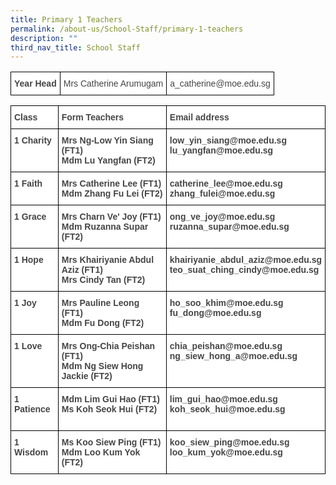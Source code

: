 ```yaml
---
title: Primary 1 Teachers
permalink: /about-us/School-Staff/primary-1-teachers
description: ""
third_nav_title: School Staff
---
```

<style type="text/css">
.tg  {border-collapse:collapse;border-spacing:0;}
.tg td{border-color:black;border-style:solid;border-width:1px;font-family:Arial, sans-serif;font-size:14px;
  overflow:hidden;padding:10px 5px;word-break:normal;}
.tg th{border-color:black;border-style:solid;border-width:1px;font-family:Arial, sans-serif;font-size:14px;
  font-weight:normal;overflow:hidden;padding:10px 5px;word-break:normal;}
.tg .tg-fwnj{background-color:#FFF;color:#454545;text-align:left;vertical-align:top}
.tg .tg-6cnb{background-color:#FFF;color:#444;font-weight:bold;text-align:left;vertical-align:top}
</style>
<table class="tg">
<thead>
  <tr>
    <td class="tg-6cnb">Year Head</td>
    <td class="tg-fwnj"><span style="font-weight:normal">Mrs Catherine Arumugam</span></td>
    <td class="tg-fwnj">a_catherine@moe.edu.sg</td>
  </tr>
</thead>
</table>
<p> </p>
<style type="text/css">
.tg  {border-collapse:collapse;border-spacing:0;}
.tg td{border-color:black;border-style:solid;border-width:1px;font-family:Arial, sans-serif;font-size:14px;
  overflow:hidden;padding:10px 5px;word-break:normal;}
.tg th{border-color:black;border-style:solid;border-width:1px;font-family:Arial, sans-serif;font-size:14px;
  font-weight:normal;overflow:hidden;padding:10px 5px;word-break:normal;}
.tg .tg-6cnb{background-color:#FFF;color:#444;font-weight:bold;text-align:left;vertical-align:top}
.tg .tg-csdc{background-color:#FFF;color:#454545;font-weight:bold;text-align:left;vertical-align:middle}
.tg .tg-9u4g{background-color:#FFF;color:#454545;font-weight:bold;text-align:left;vertical-align:top}
</style>
<table class="tg">
<thead>
  <tr>
    <th class="tg-6cnb">Class</th>
    <th class="tg-csdc"><span style="color:inherit;background-color:transparent">Form Teachers</span></th>
    <th class="tg-csdc"><span style="color:inherit;background-color:transparent">Email address</span></th>
  </tr>
</thead>
<tbody>
  <tr>
    <td class="tg-9u4g">1 Charity</td>
    <td class="tg-9u4g">Mrs Ng-Low Yin Siang (FT1)<br>Mdm Lu Yangfan (FT2)<br></td>
    <td class="tg-9u4g">low_yin_siang@moe.edu.sg<br>lu_yangfan@moe.edu.sg<br></td>
  </tr>
  <tr>
    <td class="tg-9u4g">1 Faith</td>
    <td class="tg-9u4g">Mrs Catherine Lee (FT1)<br>Mdm Zhang Fu Lei (FT2)<br></td>
    <td class="tg-9u4g">catherine_lee@moe.edu.sg<br>zhang_fulei@moe.edu.sg<br></td>
  </tr>
  <tr>
    <td class="tg-9u4g">1 Grace</td>
    <td class="tg-9u4g">Mrs Charn Ve' Joy (FT1)<br>Mdm Ruzanna Supar (FT2)<br></td>
    <td class="tg-9u4g">ong_ve_joy@moe.edu.sg<br>ruzanna_supar@moe.edu.sg<br></td>
  </tr>
  <tr>
    <td class="tg-9u4g">1 Hope</td>
    <td class="tg-9u4g">Mrs Khairiyanie Abdul Aziz (FT1)<br>Mrs Cindy Tan (FT2)<br></td>
    <td class="tg-9u4g">khairiyanie_abdul_aziz@moe.edu.sg<br>teo_suat_ching_cindy@moe.edu.sg<br></td>
  </tr>
  <tr>
    <td class="tg-9u4g">1 Joy</td>
    <td class="tg-9u4g">Mrs Pauline Leong (FT1)<br>Mdm Fu Dong (FT2)</td>
    <td class="tg-9u4g">ho_soo_khim@moe.edu.sg<br>fu_dong@moe.edu.sg<br></td>
  </tr>
  <tr>
    <td class="tg-9u4g">1 Love</td>
    <td class="tg-9u4g">Mrs Ong-Chia Peishan (FT1)<br>Mdm Ng Siew Hong Jackie (FT2)<br></td>
    <td class="tg-9u4g">chia_peishan@moe.edu.sg<br>ng_siew_hong_a@moe.edu.sg<br></td>
  </tr>
  <tr>
    <td class="tg-9u4g">1 Patience<br><br></td>
    <td class="tg-9u4g">Mdm Lim Gui Hao (FT1)<br>Ms Koh Seok Hui (FT2)<br></td>
    <td class="tg-9u4g">lim_gui_hao@moe.edu.sg<br>koh_seok_hui@moe.edu.sg<br></td>
  </tr>
  <tr>
    <td class="tg-9u4g">1 Wisdom</td>
    <td class="tg-9u4g">Ms Koo Siew Ping (FT1)<br>Mdm Loo Kum Yok (FT2) <br></td>
    <td class="tg-9u4g">koo_siew_ping@moe.edu.sg<br>loo_kum_yok@moe.edu.sg</td>
  </tr>
</tbody>
</table>